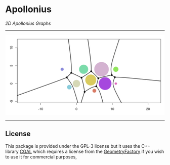 # Apollonius

*2D Apollonius Graphs*

___


![](https://raw.githubusercontent.com/stla/Apollonius/main/inst/screenshots/agraph03.gif)


___

## License

This package is provided under the GPL-3 license but it uses the C++ library 
[CGAL](https://www.cgal.org/) which requires a license from the 
[GeometryFactory](https://geometryfactory.com) if you wish to use it for 
commercial purposes, 
